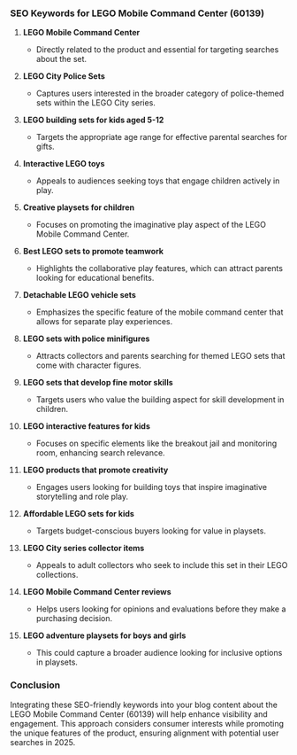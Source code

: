 
### SEO Keywords for LEGO Mobile Command Center (60139)

1. **LEGO Mobile Command Center**
   - Directly related to the product and essential for targeting searches about the set.
   
2. **LEGO City Police Sets**
   - Captures users interested in the broader category of police-themed sets within the LEGO City series.
   
3. **LEGO building sets for kids aged 5-12**
   - Targets the appropriate age range for effective parental searches for gifts.
   
4. **Interactive LEGO toys**
   - Appeals to audiences seeking toys that engage children actively in play.
   
5. **Creative playsets for children**
   - Focuses on promoting the imaginative play aspect of the LEGO Mobile Command Center.
   
6. **Best LEGO sets to promote teamwork**
   - Highlights the collaborative play features, which can attract parents looking for educational benefits.
   
7. **Detachable LEGO vehicle sets**
   - Emphasizes the specific feature of the mobile command center that allows for separate play experiences.
   
8. **LEGO sets with police minifigures**
   - Attracts collectors and parents searching for themed LEGO sets that come with character figures.
   
9. **LEGO sets that develop fine motor skills**
   - Targets users who value the building aspect for skill development in children.
   
10. **LEGO interactive features for kids**
    - Focuses on specific elements like the breakout jail and monitoring room, enhancing search relevance.
    
11. **LEGO products that promote creativity**
    - Engages users looking for building toys that inspire imaginative storytelling and role play.

12. **Affordable LEGO sets for kids**
    - Targets budget-conscious buyers looking for value in playsets.

13. **LEGO City series collector items**
    - Appeals to adult collectors who seek to include this set in their LEGO collections.

14. **LEGO Mobile Command Center reviews**
    - Helps users looking for opinions and evaluations before they make a purchasing decision.

15. **LEGO adventure playsets for boys and girls**
    - This could capture a broader audience looking for inclusive options in playsets.

### Conclusion

Integrating these SEO-friendly keywords into your blog content about the LEGO Mobile Command Center (60139) will help enhance visibility and engagement. This approach considers consumer interests while promoting the unique features of the product, ensuring alignment with potential user searches in 2025.
